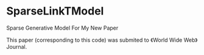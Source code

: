# SparseLinkTModel
Sparse Generative Model For My New Paper

This paper (corresponding to this code) was submited to 《World Wide Web》 Journal.
